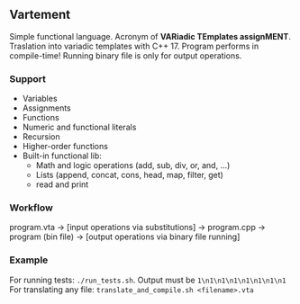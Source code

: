 ## Vartement

Simple functional language. Acronym of **VARiadic TEmplates assignMENT**. Traslation into variadic templates with C++ 17. Program performs in compile-time! Running binary file is only for output operations.

### Support
* Variables
* Assignments
* Functions
* Numeric and functional literals
* Recursion
* Higher-order functions
* Built-in functional lib:
    * Math and logic operations (add, sub, div, or, and, ...)
    * Lists (append, concat, cons, head, map, filter, get)
    * read and print

### Workflow
program.vta -> [input operations via substitutions] -> program.cpp -> program (bin file) -> [output operations via binary file running]

### Example
For running tests: `./run_tests.sh`. Output must be `1\n1\n1\n1\n1\n1\n1\n1`
For translating any file: `translate_and_compile.sh <filename>.vta`
